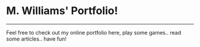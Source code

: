 # M. Williams' Portfolio!
___

Feel free to check out my online portfolio here, play some games.. read some articles.. have fun!
